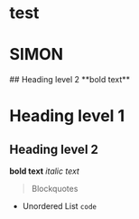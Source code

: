 # test
<h1> SIMON </h1>
## Heading level 2
**bold text**

# Heading level 1
## Heading level 2
**bold text**
*italic text*
> Blockquotes
- Unordered List
`code`

